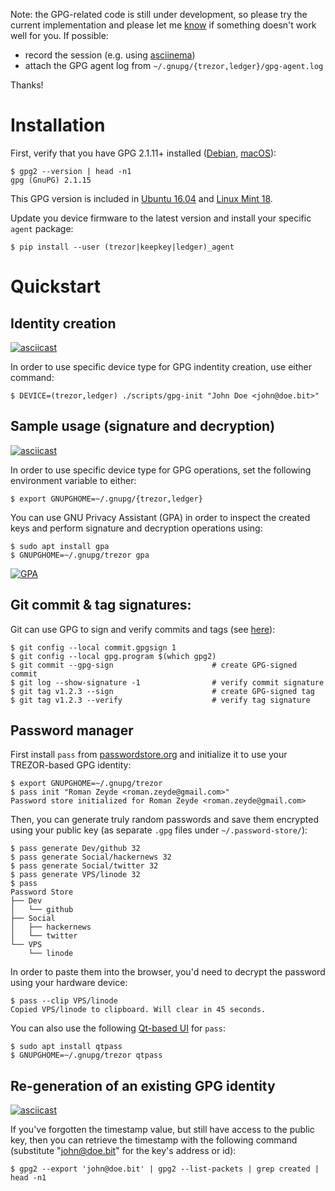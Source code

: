 Note: the GPG-related code is still under development, so please try the current implementation
and please let me [know](https://github.com/romanz/trezor-agent/issues/new) if something doesn't
work well for you. If possible:

 * record the session (e.g. using [asciinema](https://asciinema.org))
 * attach the GPG agent log from `~/.gnupg/{trezor,ledger}/gpg-agent.log`

Thanks!

# Installation

First, verify that you have GPG 2.1.11+ installed
([Debian](https://gist.github.com/vt0r/a2f8c0bcb1400131ff51),
[macOS](https://sourceforge.net/p/gpgosx/docu/Download/)):

```
$ gpg2 --version | head -n1
gpg (GnuPG) 2.1.15
```

This GPG version is included in [Ubuntu 16.04](https://launchpad.net/ubuntu/+source/gnupg2)
and [Linux Mint 18](https://community.linuxmint.com/software/view/gnupg2).

Update you device firmware to the latest version and install your specific `agent` package:

```
$ pip install --user (trezor|keepkey|ledger)_agent
```

# Quickstart

## Identity creation
[![asciicast](https://asciinema.org/a/90416.png)](https://asciinema.org/a/90416)

In order to use specific device type for GPG indentity creation, use either command:
```
$ DEVICE=(trezor,ledger) ./scripts/gpg-init "John Doe <john@doe.bit>"
```

## Sample usage (signature and decryption)
[![asciicast](https://asciinema.org/a/120441.png)](https://asciinema.org/a/120441)

In order to use specific device type for GPG operations, set the following environment variable to either:
```
$ export GNUPGHOME=~/.gnupg/{trezor,ledger}
```

You can use GNU Privacy Assistant (GPA) in order to inspect the created keys
and perform signature and decryption operations using:

```
$ sudo apt install gpa
$ GNUPGHOME=~/.gnupg/trezor gpa
```
[![GPA](https://cloud.githubusercontent.com/assets/9900/20224804/053d7474-a849-11e6-87f3-ab07dc536158.png)](https://www.gnupg.org/related_software/swlist.html#gpa)

## Git commit & tag signatures:
Git can use GPG to sign and verify commits and tags (see [here](https://git-scm.com/book/en/v2/Git-Tools-Signing-Your-Work)):
```
$ git config --local commit.gpgsign 1
$ git config --local gpg.program $(which gpg2)
$ git commit --gpg-sign                      # create GPG-signed commit
$ git log --show-signature -1                # verify commit signature
$ git tag v1.2.3 --sign                      # create GPG-signed tag
$ git tag v1.2.3 --verify                    # verify tag signature
```

## Password manager

First install `pass` from [passwordstore.org](https://www.passwordstore.org/) and initialize it to use your TREZOR-based GPG identity:
```
$ export GNUPGHOME=~/.gnupg/trezor
$ pass init "Roman Zeyde <roman.zeyde@gmail.com>"
Password store initialized for Roman Zeyde <roman.zeyde@gmail.com>
```
Then, you can generate truly random passwords and save them encrypted using your public key (as separate `.gpg` files under `~/.password-store/`):
```
$ pass generate Dev/github 32
$ pass generate Social/hackernews 32
$ pass generate Social/twitter 32
$ pass generate VPS/linode 32
$ pass
Password Store
├── Dev
│   └── github
├── Social
│   ├── hackernews
│   └── twitter
└── VPS
    └── linode
```
In order to paste them into the browser, you'd need to decrypt the password using your hardware device:
```
$ pass --clip VPS/linode
Copied VPS/linode to clipboard. Will clear in 45 seconds.
```

You can also use the following [Qt-based UI](https://qtpass.org/) for `pass`:
```
$ sudo apt install qtpass
$ GNUPGHOME=~/.gnupg/trezor qtpass
```

## Re-generation of an existing GPG identity
[![asciicast](https://asciinema.org/a/M4lRjEmGJ2RreQiHBGWT9pzp4.png)](https://asciinema.org/a/M4lRjEmGJ2RreQiHBGWT9pzp4)

If you've forgotten the timestamp value, but still have access to the public key, then you can
retrieve the timestamp with the following command (substitute "john@doe.bit" for the key's address or id):

```
$ gpg2 --export 'john@doe.bit' | gpg2 --list-packets | grep created | head -n1
```
